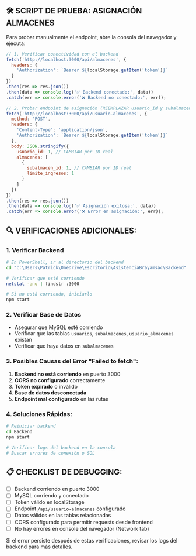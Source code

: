 ## 🛠️ SCRIPT DE PRUEBA: ASIGNACIÓN ALMACENES

Para probar manualmente el endpoint, abre la consola del navegador y ejecuta:

```javascript
// 1. Verificar conectividad con el backend
fetch('http://localhost:3000/api/almacenes', {
  headers: { 
    'Authorization': `Bearer ${localStorage.getItem('token')}` 
  }
})
.then(res => res.json())
.then(data => console.log('✅ Backend conectado:', data))
.catch(err => console.error('❌ Backend no conectado:', err));

// 2. Probar endpoint de asignación (REEMPLAZAR usuario_id y subalmacen_id)
fetch('http://localhost:3000/api/usuario-almacenes', {
  method: 'POST',
  headers: {
    'Content-Type': 'application/json',
    'Authorization': `Bearer ${localStorage.getItem('token')}`
  },
  body: JSON.stringify({
    usuario_id: 1, // CAMBIAR por ID real
    almacenes: [
      {
        subalmacen_id: 1, // CAMBIAR por ID real
        limite_ingresos: 1
      }
    ]
  })
})
.then(res => res.json())
.then(data => console.log('✅ Asignación exitosa:', data))
.catch(err => console.error('❌ Error en asignación:', err));
```

## 🔍 VERIFICACIONES ADICIONALES:

### 1. Verificar Backend
```bash
# En PowerShell, ir al directorio del backend
cd "c:\Users\Patrick\OneDrive\Escritorio\AsistenciaBrayamsac\Backend"

# Verificar que esté corriendo
netstat -ano | findstr :3000

# Si no está corriendo, iniciarlo
npm start
```

### 2. Verificar Base de Datos
- Asegurar que MySQL esté corriendo
- Verificar que las tablas `usuarios`, `subalmacenes`, `usuario_almacenes` existan
- Verificar que haya datos en `subalmacenes`

### 3. Posibles Causas del Error "Failed to fetch":

1. **Backend no está corriendo** en puerto 3000
2. **CORS no configurado** correctamente  
3. **Token expirado** o inválido
4. **Base de datos desconectada**
5. **Endpoint mal configurado** en las rutas

### 4. Soluciones Rápidas:

```bash
# Reiniciar backend
cd Backend
npm start

# Verificar logs del backend en la consola
# Buscar errores de conexión o SQL
```

## 📋 CHECKLIST DE DEBUGGING:

- [ ] Backend corriendo en puerto 3000
- [ ] MySQL corriendo y conectado  
- [ ] Token válido en localStorage
- [ ] Endpoint `/api/usuario-almacenes` configurado
- [ ] Datos válidos en las tablas relacionadas
- [ ] CORS configurado para permitir requests desde frontend
- [ ] No hay errores en console del navegador (Network tab)

Si el error persiste después de estas verificaciones, revisar los logs del backend para más detalles.
